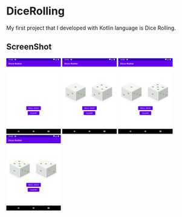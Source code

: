 # DiceRolling
 My first project that I developed with Kotlin language is Dice Rolling.

## ScreenShot

<img src="screenshot/1.png" width="144" height="200">
<img src="screenshot/2.png" width="144" height="200">
<img src="screenshot/3.png" width="144" height="200">
<img src="screenshot/4.png" width="144" height="200">
